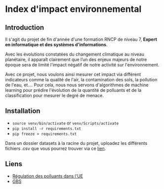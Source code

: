 # Index d'impact environnemental


## Introduction
             
Il s'agit du projet de fin d'année d'une formation RNCP de niveau 7, **Expert en informatique et des systèmes d'informations**.     
              
Avec les évolutions constatées du changement climatique au niveau planétaire, il apparaît clairement que l’un des enjeux majeurs de notre époque sera de limité l'impact négatif de notre activité sur l'environnement. 

Avec ce projet, nous voulons ainsi mesurer cet impact via différent indicateurs comme la qualité de l'air, la contamination des sols, la pollution de l'eau, et.... Pour cela, nous nous servons d'algorithmes de machine learning pour prédire l'évolution de la quantité de polluants et de la classification pour mesurer le degré de menace.




## Installation

- `source venv/bin/activate` or `venv/Scripts/activate`     
- `pip install -r requirements.txt`      
- `pip freeze > requirements.txt`       
                
Dans un dossier datasets à la racine du projet, uploadez les différents fichiers .csv que vous pourrez trouver via ce [lien](https://www.eea.europa.eu/data-and-maps/data/industrial-reporting-under-the-industrial-7).


## Liens
- [Régulation des polluants dans l'UE](https://www.breeze-technologies.de/blog/european-eu-regulation-and-limits-on-air-pollution/)               
- [GBS](https://www.cdc-biodiversite.fr/publications/global-biodiversity-score-update2021-cahier18/)           